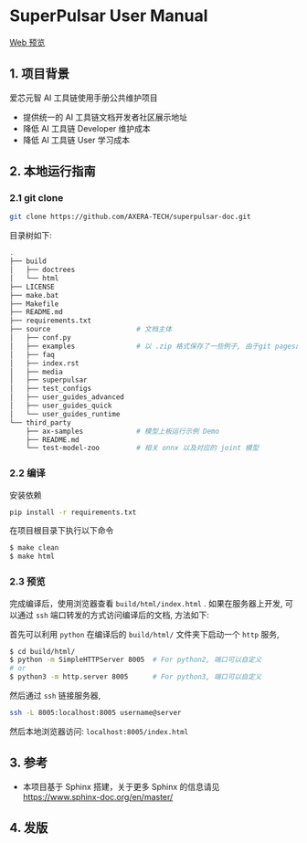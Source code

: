 # SuperPulsar User Manual

[Web 预览](https://superpulsar-docs.readthedocs.io/zh_CN/latest/index.html#)

## 1. 项目背景

爱芯元智 AI 工具链使用手册公共维护项目

- 提供统一的 AI 工具链文档开发者社区展示地址
- 降低 AI 工具链 Developer 维护成本
- 降低 AI 工具链 User 学习成本

## 2. 本地运行指南

### 2.1 git clone

```bash
git clone https://github.com/AXERA-TECH/superpulsar-doc.git
```

目录树如下:

```bash
.
├── build
│   ├── doctrees
│   └── html
├── LICENSE
├── make.bat
├── Makefile
├── README.md
├── requirements.txt
├── source                     # 文档主体
│   ├── conf.py
│   ├── examples               # 以 .zip 格式保存了一些例子, 由于git pages的限制, 在线文档不支持点击下载操作
│   ├── faq
│   ├── index.rst
│   ├── media
│   ├── superpulsar
│   ├── test_configs
│   ├── user_guides_advanced
│   ├── user_guides_quick
│   └── user_guides_runtime
└── third_party
    ├── ax-samples             # 模型上板运行示例 Demo
    ├── README.md
    └── test-model-zoo         # 相关 onnx 以及对应的 joint 模型
```

### 2.2 编译

安装依赖

```bash
pip install -r requirements.txt
```

在项目根目录下执行以下命令

```bash
$ make clean
$ make html
```

### 2.3 预览

完成编译后，使用浏览器查看 `build/html/index.html` . 如果在服务器上开发, 可以通过 `ssh` 端口转发的方式访问编译后的文档, 方法如下:

首先可以利用 `python` 在编译后的 `build/html/` 文件夹下启动一个 `http` 服务,

```bash
$ cd build/html/
$ python -m SimpleHTTPServer 8005  # For python2, 端口可以自定义
# or
$ python3 -m http.server 8005      # For python3, 端口可以自定义
```

然后通过 `ssh` 链接服务器,

```bash
ssh -L 8005:localhost:8005 username@server
```

然后本地浏览器访问: `localhost:8005/index.html`

## 3. 参考

- 本项目基于 Sphinx 搭建，关于更多 Sphinx 的信息请见 https://www.sphinx-doc.org/en/master/

## 4. 发版


